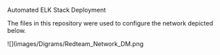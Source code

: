 Automated ELK Stack Deployment

The files in this repository were used to configure the network depicted below.

![](images/Digrams/Redteam_Network_DM.png
